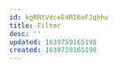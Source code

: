 ```yaml
---
id: kgRRtVdceE4R16xFJqhhv
title: Filter
desc: ''
updated: 1639759165198
created: 1639759165198
---
```


